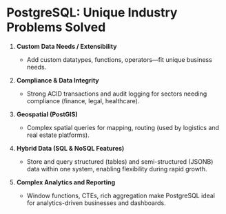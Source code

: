 # PostgreSQL: Unique Industry Problems Solved

1. **Custom Data Needs / Extensibility**
   - Add custom datatypes, functions, operators—fit unique business needs.

2. **Compliance & Data Integrity**
   - Strong ACID transactions and audit logging for sectors needing compliance (finance, legal, healthcare).

3. **Geospatial (PostGIS)**
   - Complex spatial queries for mapping, routing (used by logistics and real estate platforms).

4. **Hybrid Data (SQL & NoSQL Features)**
   - Store and query structured (tables) and semi-structured (JSONB) data within one system, enabling flexibility during rapid growth.

5. **Complex Analytics and Reporting**
   - Window functions, CTEs, rich aggregation make PostgreSQL ideal for analytics-driven businesses and dashboards.
